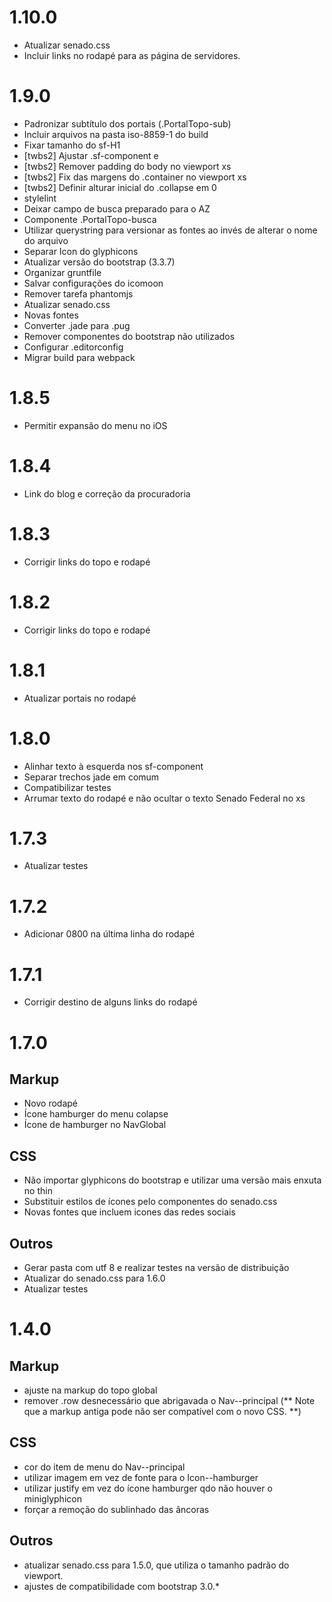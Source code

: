 # 1.10.0

* Atualizar senado.css
* Incluir links no rodapé para as página de servidores.


# 1.9.0

* Padronizar subtítulo dos portais (.PortalTopo-sub)
* Incluir arquivos na pasta iso-8859-1 do build
* Fixar tamanho do sf-H1
* [twbs2] Ajustar .sf-component e <body> 
* [twbs2] Remover padding do body no viewport xs 
* [twbs2] Fix das margens do .container no viewport xs
* [twbs2] Definir alturar inicial do .collapse em 0  
* stylelint
* Deixar campo de busca preparado para o AZ
* Componente .PortalTopo-busca
* Utilizar querystring para versionar as fontes ao invés de alterar o nome do arquivo
* Separar Icon do glyphicons
* Atualizar versão do bootstrap (3.3.7)
* Organizar gruntfile
* Salvar configurações do icomoon
* Remover tarefa phantomjs
* Atualizar senado.css
* Novas fontes
* Converter .jade para .pug
* Remover componentes do bootstrap não utilizados
* Configurar .editorconfig
* Migrar build para webpack


# 1.8.5

* Permitir expansão do menu no iOS


# 1.8.4

* Link do blog e correção da procuradoria


# 1.8.3

* Corrigir links do topo e rodapé


# 1.8.2

* Corrigir links do topo e rodapé


# 1.8.1

* Atualizar portais no rodapé


# 1.8.0

* Alinhar texto à esquerda nos sf-component
* Separar trechos jade em comum
* Compatibilizar testes
* Arrumar texto do rodapé e não ocultar o texto Senado Federal no xs


# 1.7.3

* Atualizar testes


# 1.7.2

* Adicionar 0800 na última linha do rodapé


# 1.7.1

* Corrigir destino de alguns links do rodapé


# 1.7.0

## Markup

* Novo rodapé
* Ícone hamburger do menu colapse
* Ícone de hamburger no NavGlobal

## CSS

* Não importar glyphicons do bootstrap e utilizar uma versão mais enxuta no thin
* Substituir estilos de ícones pelo componentes do senado.css
* Novas fontes que incluem icones das redes sociais

## Outros

* Gerar pasta com utf 8 e realizar testes na versão de distribuição
* Atualizar do senado.css para 1.6.0
* Atualizar testes


# 1.4.0

## Markup

* ajuste na markup do topo global
* remover .row desnecessário que abrigavada o Nav--principal (** Note que a markup antiga pode não ser compatível com o novo CSS. **)

## CSS

* cor do item de menu do Nav--principal
* utilizar imagem em vez de fonte para o Icon--hamburger
* utilizar justify em vez do ícone hamburger qdo não houver o miniglyphicon
* forçar a remoção do sublinhado das âncoras

## Outros
* atualizar senado.css para 1.5.0, que utiliza o tamanho padrão do viewport.
* ajustes de compatibilidade com bootstrap 3.0.*

